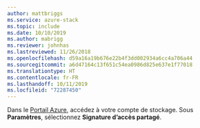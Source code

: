 ```yaml
---
author: mattbriggs
ms.service: azure-stack
ms.topic: include
ms.date: 10/10/2019
ms.author: mabrigg
ms.reviewer: johnhas
ms.lastreviewed: 11/26/2018
ms.openlocfilehash: d59a16a19b676e22b4f3dd002934a6cc4a706a44
ms.sourcegitcommit: a6d47164c13f651c54ea0986d825e637e1f77018
ms.translationtype: HT
ms.contentlocale: fr-FR
ms.lasthandoff: 10/11/2019
ms.locfileid: "72287450"
---
```

Dans le [Portail Azure](https://portal.azure.com/), accédez à votre compte de stockage. Sous **Paramètres**, sélectionnez **Signature d’accès partagé**.
